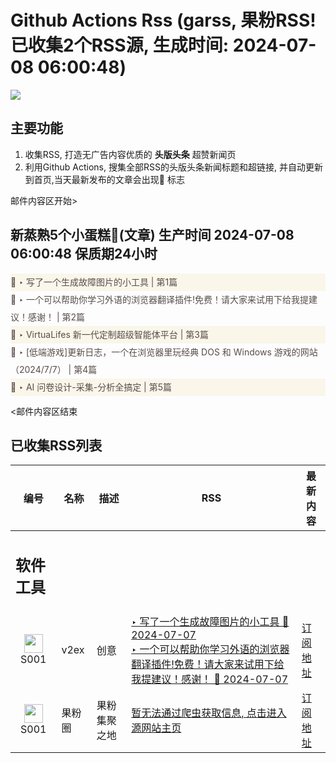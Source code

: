 # Github Actions Rss (garss, 果粉RSS! 已收集2个RSS源, 生成时间: 2024-07-08 06:00:48)

![](https://cdn.jsdelivr.net/gh/xinkeji/garss/_media/ga-rss.png)



## 主要功能
1. 收集RSS, 打造无广告内容优质的 **头版头条** 超赞新闻页
2. 利用Github Actions, 搜集全部RSS的头版头条新闻标题和超链接, 并自动更新到首页,当天最新发布的文章会出现🌈 标志

邮件内容区开始>
<h2>新蒸熟5个小蛋糕🍰(文章) 生产时间 2024-07-08 06:00:48 保质期24小时</h2>

<div style='line-height:3;background-color:#FAF6EA;' ><a href='https://www.v2ex.com/t/1055505#reply1' style="line-height:2;text-decoration:none;display:block;color:#584D49;">🌈 ‣ 写了一个生成故障图片的小工具 | 第1篇</a></div><div style='line-height:3;' ><a href='https://www.v2ex.com/t/1055490#reply1' style="line-height:2;text-decoration:none;display:block;color:#584D49;">🌈 ‣ 一个可以帮助你学习外语的浏览器翻译插件!免费！请大家来试用下给我提建议！感谢！ | 第2篇</a></div><div style='line-height:3;background-color:#FAF6EA;' ><a href='https://www.v2ex.com/t/1055485#reply0' style="line-height:2;text-decoration:none;display:block;color:#584D49;">🌈 ‣ VirtuaLifes 新一代定制超级智能体平台 | 第3篇</a></div><div style='line-height:3;' ><a href='https://www.v2ex.com/t/1055452#reply0' style="line-height:2;text-decoration:none;display:block;color:#584D49;">🌈 ‣ [低端游戏]更新日志，一个在浏览器里玩经典 DOS 和 Windows 游戏的网站（2024/7/7） | 第4篇</a></div><div style='line-height:3;background-color:#FAF6EA;' ><a href='https://www.v2ex.com/t/1055429#reply0' style="line-height:2;text-decoration:none;display:block;color:#584D49;">🌈 ‣ AI 问卷设计-采集-分析全搞定 | 第5篇</a></div>

<邮件内容区结束

## 已收集RSS列表

| 编号 | 名称 | 描述 | RSS | 最新内容 |
| --- | --- | --- | --- | --- |
| <h2 id="软件工具">软件工具</h2> |  |   |  |  |
| <div id="S001" style="text-align: center;"><img src="https://cdn.jsdelivr.net/gh/zhaoolee/garss/_media/favicon/S001.png" width="30px" style="width:30px;height: auto;"/><br><span>S001</span></div> | v2ex | 创意 | [‣ 写了一个生成故障图片的小工具 🌈 2024-07-07](https://www.v2ex.com/t/1055505#reply1)<br/>[‣ 一个可以帮助你学习外语的浏览器翻译插件!免费！请大家来试用下给我提建议！感谢！ 🌈 2024-07-07](https://www.v2ex.com/t/1055490#reply1) | [订阅地址](https://www.v2ex.com/feed/tab/creative.xml) |
| <div id="S001" style="text-align: center;"><img src="https://cdn.jsdelivr.net/gh/zhaoolee/garss/_media/favicon/S001.png" width="30px" style="width:30px;height: auto;"/><br><span>S001</span></div> | 果粉圈 | 果粉集聚之地 | [暂无法通过爬虫获取信息, 点击进入源网站主页](https://g0f.cn) | [订阅地址](https://g0f.cn/rss.xml) |



